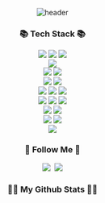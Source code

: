 <div align="center">
  
![header](https://capsule-render.vercel.app/api?type=venom&color=4d337b&height=300&section=header&text=HI%20SANGJI&fontSize=90)

<h3 align="center">📚 Tech Stack 📚</h3>
<p align="center">
  <img src="https://img.shields.io/badge/Spring-6DB33F?style=for-the-badge&logo=Spring&logoColor=white">
  <img src="https://img.shields.io/badge/SpringBoot-6DB33F?style=for-the-badge&logo=SpringBoot&logoColor=white">
  <img src="https://img.shields.io/badge/SpringSecurity-6DB33F?style=for-the-badge&logo=SpringSecurity&logoColor=white">
  <br>
  <img src="https://img.shields.io/badge/apachetomcat-f8dc75?style=for-the-badge&logo=apachetomcat&logoColor=white">
  <br>
  <img src="https://img.shields.io/badge/tensorflow-ff6f00?style=for-the-badge&logo=tensorflow&logoColor=white">
  <img src="https://img.shields.io/badge/scikitlearn-f7931e?style=for-the-badge&logo=scikitlearn&logoColor=white">
  <br>
  <img src="https://img.shields.io/badge/JavaScript-F7DF1E?style=for-the-badge&logo=javaScript&logoColor=white">
  <img src="https://img.shields.io/badge/JQuery-0769AD?style=for-the-badge&logo=jQuery&logoColor=white">
  <br>
  <img src="https://img.shields.io/badge/PostgreSQL-4169E1?style=for-the-badge&logo=PostgreSQL&logoColor=white">
  <img src="https://img.shields.io/badge/mysql-4479a1?style=for-the-badge&logo=mysql&logoColor=white">
  <img src="https://img.shields.io/badge/redis-dc382d?style=for-the-badge&logo=redis&logoColor=white">
  <br>
  <img src="https://img.shields.io/badge/JAVA-1E8CBE?style=for-the-badge&logo=java&logoColor=white">
  <img src="https://img.shields.io/badge/linux-fcc624?style=for-the-badge&logo=linux&logoColor=white">
  <img src="https://img.shields.io/badge/C++-00599c?style=for-the-badge&logo=C++&logoColor=white">
  <br>
  <img src="https://img.shields.io/badge/intellijidea-000000?style=for-the-badge&logo=intellijidea&logoColor=white">
  <img src="https://img.shields.io/badge/datagrip-000000?style=for-the-badge&logo=datagrip&logoColor=white">
  <br>
  <img src="https://img.shields.io/badge/github-181717?style=for-the-badge&logo=github&logoColor=white">
  <img src="https://img.shields.io/badge/gitlab-fc6d26?style=for-the-badge&logo=gitlab&logoColor=white">
  <br>
  <img src="https://img.shields.io/badge/jenkins-d24939?style=for-the-badge&logo=jenkins&logoColor=white">
</p>
<h3 align="center">🌈 Follow Me 🌈</h3>
<p align="center">
  <a href="http://comdolidol-i.tistory.com/"><img src="https://img.shields.io/badge/Tech%20Blog-000000?style=flat-square&logo=tistory&logoColor=white&link=http://comdolidol-i.tistory.com/"/></a>&nbsp
  <a href="mailto:parksangji1109@gmail.com"><img src="https://img.shields.io/badge/Gmail-d14836?style=flat-square&logo=Gmail&logoColor=white&link=parksangji1109@gmail.com"/></a>
</p>
<h3 align="center">🧑‍💻 My Github Stats 🧑‍💻</h3>
</div>
